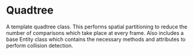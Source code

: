 # Quadtree
A template quadtree class. This performs spatial partitioning to reduce the number of comparisons which take place at every frame. Also includes a base Entity class which contains the necessary methods and attributes to perform collision detection.
